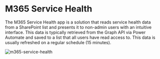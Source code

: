 # M365 Service Health
The M365 Service Health app is a solution that reads service health data from a SharePoint list and presents it to non-admin users with an intuitive interface. This data is typically retrieved from the Graph API via Power Automate and saved to a list that all users have read access to. This data is usually refreshed on a regular schedule (15 minutes).

![m365-service-health](https://github.com/spsprinkles/m365-service-health/assets/24440567/d45e329e-25cb-4955-b87e-fd9ad31bfbaf)
